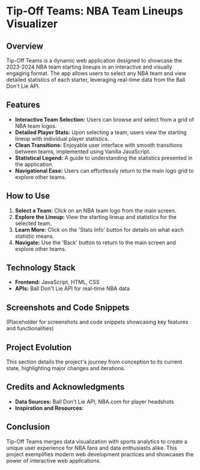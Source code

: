 # Tip-Off Teams: NBA Team Lineups Visualizer

## Overview
Tip-Off Teams is a dynamic web application designed to showcase the 2023-2024 NBA team starting lineups in an interactive and visually engaging format. The app allows users to select any NBA team and view detailed statistics of each starter, leveraging real-time data from the Ball Don't Lie API.

## Features
- **Interactive Team Selection:** Users can browse and select from a grid of NBA team logos.
- **Detailed Player Stats:** Upon selecting a team, users view the starting lineup with individual player statistics.
- **Clean Transitions:** Enjoyable user interface with smooth transitions between teams, implemented using Vanilla JavaScript.
- **Statistical Legend:** A guide to understanding the statistics presented in the application.
- **Navigational Ease:** Users can effortlessly return to the main logo grid to explore other teams.

## How to Use
1. **Select a Team:** Click on an NBA team logo from the main screen.
2. **Explore the Lineup:** View the starting lineup and statistics for the selected team.
3. **Learn More:** Click on the 'Stats Info' button for details on what each statistic means.
4. **Navigate:** Use the 'Back' button to return to the main screen and explore other teams.

## Technology Stack
- **Frontend:** JavaScript, HTML, CSS
- **APIs:** Ball Don't Lie API for real-time NBA data

## Screenshots and Code Snippets
(Placeholder for screenshots and code snippets showcasing key features and functionalities)

## Project Evolution
This section details the project's journey from conception to its current state, highlighting major changes and iterations.

## Credits and Acknowledgments
- **Data Sources:** Ball Don't Lie API, NBA.com for player headshots
- **Inspiration and Resources:**

## Conclusion
Tip-Off Teams merges data visualization with sports analytics to create a unique user experience for NBA fans and data enthusiasts alike. This project exemplifies modern web development practices and showcases the power of interactive web applications.
